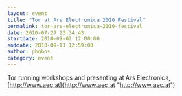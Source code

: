 ```yaml
---
layout: event
title: "Tor at Ars Electronica 2010 Festival"
permalink: tor-ars-electronica-2010-festival
date: 2010-07-27 23:34:43
startdate: 2010-09-02 12:00:00
enddate: 2010-09-11 12:59:00
author: phobos
category: event
---
```


Tor running workshops and presenting at Ars Electronica, [http://www.aec.at](http://www.aec.at "http://www.aec.at")
